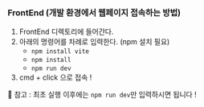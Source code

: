 ### FrontEnd (개발 환경에서 웹페이지 접속하는 방법)
1. FrontEnd 디렉토리에 들어간다.
2. 아래의 명령어를 차례로 입력한다. (npm 설치 필요)
    - `npm install vite`
    - `npm install`
    - `npm run dev`
3. cmd + click 으로 접속 !

📌 참고 : 최초 실행 이후에는 `npm run dev`만 입력하시면 됩니다 !
